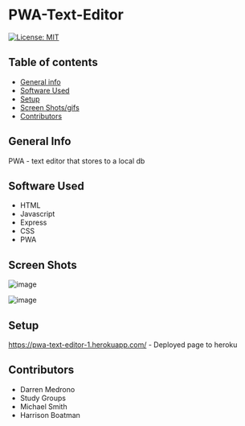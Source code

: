 # PWA-Text-Editor



[![License: MIT](https://img.shields.io/badge/License-MIT-yellow.svg)](https://opensource.org/licenses/MIT)


## Table of contents
* [General info](#general-info)
* [Software Used](#software-used)
* [Setup](#setup)
* [Screen Shots/gifs](#screen-shots)
* [Contributors](#contributors)


## General Info

PWA - text editor that stores to a local db

## Software Used 

- HTML
- Javascript
- Express 
- CSS
- PWA

## Screen Shots


![image](https://user-images.githubusercontent.com/63430373/222012926-2ec92949-07d6-438b-b0c3-ecfd56321f27.png)

![image](https://user-images.githubusercontent.com/63430373/222012985-20e24bc0-2261-4c2d-9455-6944c417e5db.png)



## Setup

https://pwa-text-editor-1.herokuapp.com/ - Deployed page to heroku

## Contributors

- Darren Medrono
- Study Groups
- Michael Smith
- Harrison Boatman
